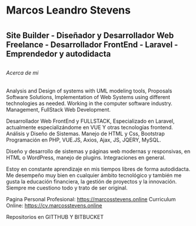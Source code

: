 # Marcos Leandro Stevens <h1>
## Site Builder - Diseñador y Desarrollador Web Freelance - Desarrollador FrontEnd - Laravel - Emprendedor y autodidacta<h2> 
###### Acerca de mi <h6> 

Analysis and Design of systems with UML modeling tools, Proposals Software
Solutions, Implementation of Web Systems using different technologies as needed. Working in the computer software industry. Management, FullStack Web Development.

Desarrollador Web FrontEnd y FULLSTACK, Especializado en Laravel, actualmente especializándome en VUE Y otras tecnologías frontend.
Análisis y Diseño de Sistemas.
Manejo de HTML y Css, Bootstrap
Programación en PHP, VUE.JS, Axios, Ajax, JS, JQERY, MySQL.

Diseño y desarrollo de sistemas y páginas web modernas y responsivas, en HTML o WordPress, manejo de plugins. Integraciones en general.

Estoy en constante aprendizaje en mis tiempos libres de forma autodidacta. Me desempeño muy bien en cualquier ámbito tecnológico y también me gusta la educación financiera, la gestión de proyectos y la innovación. Siempre me cuestiono todo y trato de ser original.

Pagina Personal Profesional: https://marcosstevens.online
Curriculum Online: https://cv.marcosstevens.online

Repositorios en GITTHUB Y BITBUCKET
